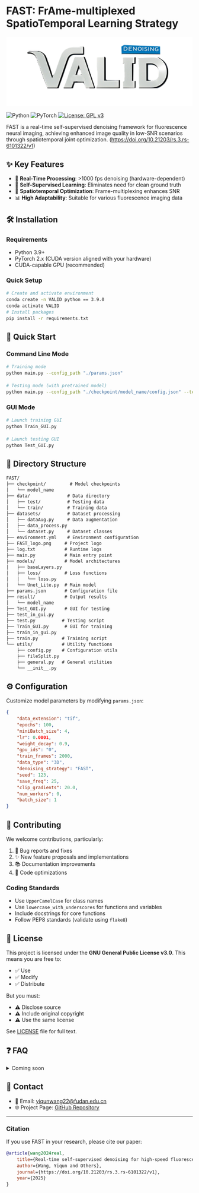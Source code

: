 # FAST: FrAme-multiplexed SpatioTemporal Learning Strategy
<p align="center">
  <img src="./resource/logo_lr.png" alt="VALID Logo" width="600"/>

![Python](https://img.shields.io/badge/Python-3.9-blue)
![PyTorch](https://img.shields.io/badge/PyTorch-2.x-orange)
[![License: GPL v3](https://img.shields.io/badge/License-GPLv3-blue.svg)](https://www.gnu.org/licenses/gpl-3.0)

FAST is a real-time self-supervised denoising framework for fluorescence neural imaging, achieving enhanced image quality in low-SNR scenarios through spatiotemporal joint optimization. (https://doi.org/10.21203/rs.3.rs-6101322/v1)

## ✨ Key Features

- 🚀 **Real-Time Processing**: >1000 fps denoising (hardware-dependent)
- 🤖 **Self-Supervised Learning**: Eliminates need for clean ground truth
- 🔄 **Spatiotemporal Optimization**: Frame-multiplexing enhances SNR
- 📊 **High Adaptability**: Suitable for various fluorescence imaging data

## 🛠 Installation

### Requirements
- Python 3.9+
- PyTorch 2.x (CUDA version aligned with your hardware)
- CUDA-capable GPU (recommended)

### Quick Setup
```bash
# Create and activate environment
conda create -n VALID python == 3.9.0
conda activate VALID
# Install packages
pip install -r requirements.txt
```

## 🚀 Quick Start

### Command Line Mode
```bash
# Training mode
python main.py --config_path "./params.json"

# Testing mode (with pretrained model)
python main.py --config_path "./checkpoint/model_name/config.json" --test_path "./data/test/test_dir"
```

### GUI Mode
```bash
# Launch training GUI
python Train_GUI.py

# Launch testing GUI
python Test_GUI.py
```

## 📁 Directory Structure
```
FAST/
├── checkpoint/         # Model checkpoints
│   └── model_name
├── data/              # Data directory
│   ├── test/          # Testing data
│   └── train/         # Training data
├── datasets/          # Dataset processing
│   ├── dataAug.py     # Data augmentation
│   ├── data_process.py
│   └── dataset.py     # Dataset classes
├── environment.yml    # Environment configuration
├── FAST_logo.png     # Project logo
├── log.txt           # Runtime logs
├── main.py           # Main entry point
├── models/           # Model architectures
│   ├── baseLayers.py
│   ├── loss/         # Loss functions
│   │   └── loss.py
│   └── Unet_Lite.py  # Main model
├── params.json       # Configuration file
├── result/           # Output results
│   └── model_name
├── Test_GUI.py       # GUI for testing
├── test_in_gui.py
├── test.py          # Testing script
├── Train_GUI.py      # GUI for training
├── train_in_gui.py
├── train.py         # Training script
└── utils/           # Utility functions
    ├── config.py    # Configuration utils
    ├── fileSplit.py
    ├── general.py   # General utilities
    └── __init__.py
```

## ⚙️ Configuration

Customize model parameters by modifying `params.json`:

```json
{
    "data_extension": "tif",
    "epochs": 100,
    "miniBatch_size": 4,
    "lr": 0.0001,
    "weight_decay": 0.9,
    "gpu_ids": "0",
    "train_frames": 2000,
    "data_type": "3D",
    "denoising_strategy": "FAST",
    "seed": 123,
    "save_freq": 25,
    "clip_gradients": 20.0,
    "num_workers": 0,
    "batch_size": 1
}
```

## 🤝 Contributing

We welcome contributions, particularly:

1. 🐛 Bug reports and fixes
2. ✨ New feature proposals and implementations
3. 📚 Documentation improvements
4. 🎨 Code optimizations

### Coding Standards
- Use `UpperCamelCase` for class names
- Use `lowercase_with_underscores` for functions and variables
- Include docstrings for core functions
- Follow PEP8 standards (validate using `flake8`)

## 📄 License

This project is licensed under the **GNU General Public License v3.0**. This means you are free to:

- ✅ Use
- ✅ Modify
- ✅ Distribute

But you must:
- ⚠️ Disclose source
- ⚠️ Include original copyright
- ⚠️ Use the same license

See [LICENSE](LICENSE) file for full text.

## ❓ FAQ

<details>
<summary>Coming soon</summary>

</details>



## 📮 Contact

- 📧 Email: yiqunwang22@fudan.edu.cn
- 🌐 Project Page: [GitHub Repository](https://github.com/FDU-donglab/FAST)

---

### Citation

If you use FAST in your research, please cite our paper:

```bibtex
@article{wang2024real,
    title={Real-time self-supervised denoising for high-speed fluorescence neural imaging},
    author={Wang, Yiqun and Others},
    journal={https://doi.org/10.21203/rs.3.rs-6101322/v1},
    year={2025}
}
```
